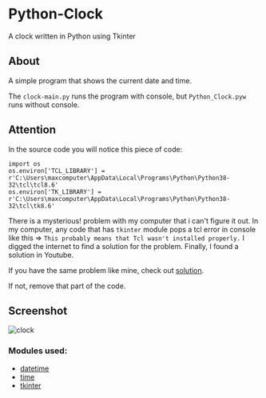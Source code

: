 # Python-Clock
A clock written in Python using Tkinter

## About
A simple program that shows the current date and time.

The `clock-main.py` runs the program with console, but `Python_Clock.pyw` runs without console.

## Attention
In the source code you will notice this piece of code:
```
import os
os.environ['TCL_LIBRARY'] = r'C:\Users\maxcomputer\AppData\Local\Programs\Python\Python38-32\tcl\tcl8.6'
os.environ['TK_LIBRARY'] = r'C:\Users\maxcomputer\AppData\Local\Programs\Python\Python38-32\tcl\tk8.6'
```
There is a mysterious! problem with my computer that i can't figure it out. In my computer, any code that has `tkinter` module pops a tcl error in console like this => `This probably means that Tcl wasn't installed properly.` I digged the internet to find a solution for the problem. Finally, I found a solution in Youtube.

If you have the same problem like mine, check out [solution](https://www.youtube.com/watch?v=TxpZopNkj7c).

If not, remove that part of the code.

## Screenshot
![clock](https://user-images.githubusercontent.com/124906353/220553936-9b4ab233-6555-49dd-8690-dc20c1b88609.PNG)

### Modules used:
* [datetime](https://docs.python.org/3/library/datetime.html?highlight=date#module-datetime)
* [time](https://docs.python.org/3/library/time.html?highlight=time#module-time)
* [tkinter](https://docs.python.org/3/library/tkinter.html?highlight=tkinter#module-tkinter)
